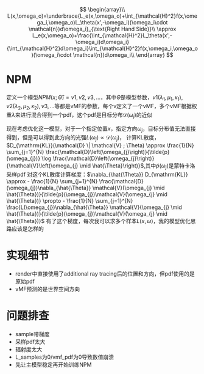 $$
\begin{array}\\
L(x,\omega_o)=\underbrace{L_e(x,\omega_o)+\int_{\mathcal{H}^2}f(x,\omega_i,\omega_o)L_\theta(x',-\omega_i)(\omega_i\cdot \mathcal{n})d\omega_i}_{\text{Right Hand Side}}\\
\approx L_e(x,\omega_o)+\frac{\int_{\mathcal{H}^2}L_\theta(x',-\omega_i)d\omega_i}{\int_{\mathcal{H}^2}d\omega_i}\int_{\mathcal{H}^2}f(x,\omega_i,\omega_o)(\omega_i\cdot \mathcal{n})d\omega_i\\
\end{array}
$$
# NPM
定义一个模型$NPM(x;\hat\Theta)=v1,v2,v3,...$，其中$\hat\Theta$是模型参数，$v1(\lambda_1,\mu_1,\kappa_1),v2(\lambda_2,\mu_2,\kappa_2),v3,...$等都是vMF的参数，每个v定义了一个vMF，多个vMF根据权重$\lambda$来进行混合得到一个pdf，这个pdf是目标分布$\mathcal{D}(\omega_{j})$的近似

现在考虑优化这一模型，对于一个指定位置$x$，指定方向$\omega_j$，目标分布值无法直接得到，但是可以得到此方向的光强$L(\omega_j)\propto \mathcal{D}(\omega_{j})$，
计算KL散度，$D_{\mathrm{KL}}(\mathcal{D} \| \mathcal{V} ; \Theta) \approx \frac{1}{N} \sum_{j=1}^{N} \frac{\mathcal{D}\left(\omega_{j}\right)}{\tilde{p}(\omega_{j})} \log \frac{\mathcal{D}\left(\omega_{j}\right)}{\mathcal{V}\left(\omega_{j} \mid \hat{\Theta}\right)}$,其中$\tilde{p}(\omega_{j})$是蒙特卡洛采样pdf
对这个KL散度计算梯度：$\nabla_{\hat{\Theta}} D_{\mathrm{KL}} \approx - \frac{1}{N} \sum_{j=1}^{N} \frac{\mathcal{D}(\omega_{j})\nabla_{\hat{\Theta}} \mathcal{V}(\omega_{j} \mid \hat{\Theta})}{\tilde{p}(\omega_{j})\mathcal{V}(\omega_{j} \mid \hat{\Theta})} \propto - \frac{1}{N} \sum_{j=1}^{N} \frac{L(\omega_{j})\nabla_{\hat{\Theta}} \mathcal{V}(\omega_{j} \mid \hat{\Theta})}{\tilde{p}(\omega_{j})\mathcal{V}(\omega_{j} \mid \hat{\Theta})}$
有了这个梯度，每次我可以求多个样本$L(x,\omega)$，我的模型优化思路应该是怎样的

# 实现细节
+ render中直接使用了additional ray tracing后的位置和方向，但pdf使用的是原始pdf
+ vMF预测的是世界空间方向

# 问题排查
+ sample带梯度
+ 采样pdf太大
+ 辐射度太大
+ L_samples为0/vmf_pdf为0导致数值崩溃
+ 先让主模型稳定再开始训练NPM